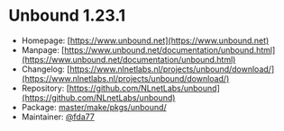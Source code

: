 # Unbound 1.23.1
  - Homepage: [https://www.unbound.net](https://www.unbound.net)
  - Manpage: [https://www.unbound.net/documentation/unbound.html](https://www.unbound.net/documentation/unbound.html)
  - Changelog: [https://www.nlnetlabs.nl/projects/unbound/download/](https://www.nlnetlabs.nl/projects/unbound/download/)
  - Repository: [https://github.com/NLnetLabs/unbound](https://github.com/NLnetLabs/unbound)
  - Package: [master/make/pkgs/unbound/](https://github.com/Freetz-NG/freetz-ng/tree/master/make/pkgs/unbound/)
  - Maintainer: [@fda77](https://github.com/fda77)

